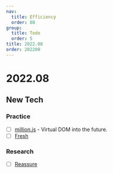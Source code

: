 ```yaml
---
nav:
  title: Efficiency
  order: 80
group:
  title: Todo
  order: 5
title: 2022.08
order: 202208
---
```


# 2022.08



## New Tech

### Practice

- [ ] [million.js](https://github.com/aidenybai/million) - Virtual DOM into the future.
- [ ] [Fresh](https://fresh.deno.dev/)

### Research

- [ ] [Reassure](https://www.callstack.com/open-source/reassure?utm_campaign=This%20Week%20In%20React&utm_medium=email&utm_source=Revue%20newsletter)

